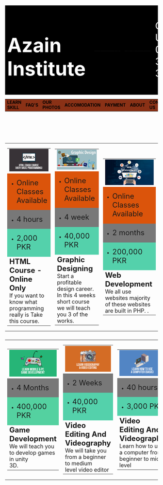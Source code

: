 <!DOCTYPE html>
<html>
<head>
	<title> Azain's Website </title>
</head>
<body>
	<table width="100%" bgcolor="black">
		<tr>
			<td><font color="white" size="6px" > <h1 align="Left"> Azain Institute </h1>  </font> </td>
			<td> <img src="3 (2).jpeg" width="200px" > </td>
			<td>.......................</td>
			<td>.......................</td>
			<td><font color="white" size="6px"> Call Us 0331 344 3547 </font> </td>
		</tr>
	</table>
	<table width="100%" bgcolor="#8a3116">
	<tr>
		<td><font color="black"><b>LEARN SKILL</td></font>
		<td><font color="black"><b>FAQ'S</td></font>
		<td><font color="black"><b>OUR PHOTOS</td></font>
		<td><font color="black"><b>ACCOMODATION</td></font>
		<td><font color="black"><b>PAYMENT</td></font>
		<td><font color="black"><b>ABOUT</td></font>
		<td><font color="black"><b>CONTACT US</td></font>
		<td><font color="black"><b>MY ACCOUNT</td></font>
	</tr>
	</table>
	<br><br>
	<table width="100%">
	<table class="center">
	<table id="table1">
	<table align="center">
			<td>
	<table>
			<tr><td><img src="html.jpg" width="325px"> </td> </tr>
			<tr><td bgcolor="#db540b" ><ul><li><font size="5px">Online Classes Available</font></li></ul></td></tr>
			<tr><td bgcolor="#787878" ><ul><li><font size="5px">4 hours </font></li></ul></td></tr>
			<tr><td bgcolor="#54d1ab" ><ul><li><font size="5px">2,000 PKR </font></li></ul></td></tr>
			<tr><td> <b> <font size=" 5px"> HTML Course - Online Only  </font></b>
			<br><font size="4px"> If you want to know what programming <br>really is  Take  this  course. </font> </td></tr>
			</td>
	</table>
			<td>
				<table>
						<tr><td><img src="1.jpg" width="370px" > </td> </tr>
						<tr><td bgcolor="#db540b" ><ul><li><font size="5px">Online Classes Available</font></li></ul></td></tr>
						<tr><td bgcolor="#787878" ><ul><li><font size="5px">4 week </font></li></ul></td></tr>
						<tr><td bgcolor="#54d1ab" ><ul><li><font size="5px">40,000 PKR </font></li></ul></td></tr>
						<tr><td><font size=" 5px"><b>Graphic Designing</font></b>
						<br><font size="4px"> Start a profitable design career. In this 4 weeks <br> short course  we will teach you 3 of the works.</br></font></td></tr>
				</table>
			</td>
<td>
	<table>
					<tr> <td> <img src="p.jpeg" width="350px" > </td> </tr>
					<tr> <td bgcolor="#db540b" > <ul> <li> <font size="5px"> Online Classes Available </font></li></ul></td></tr>
					<tr><td bgcolor="#787878" ><ul><li><font size="5px"> 2 months </font></li></ul></td></tr>
					<tr><td bgcolor="#54d1ab" ><ul><li><font size="5px">200,000 PKR </font></li></ul></td></tr>
					<tr><td><font size=" 5px"><b> Web Development </font></b>
					<br><font size="4px"> We all use websites majority of these websites <br> are built in PHP.  .</font> </td></tr>
				</table>
				</td>
	<table width="100%">
	<table align="center">
			<td>
	<table>
			<tr><td><img src="4.jpg" width="350px"> </td> </tr>
			<tr><td bgcolor="#787878" ><ul><li><font size="5px">4 Months </font></li></ul></td></tr>
			<tr><td bgcolor="#54d1a"><ul><li><font size="5px" >400,000 PKR </font></li></ul></td></tr>
			<tr><td> <b> <font size=" 5px"> Game Development </font></b>
			<br><font size="4px">We will teach you to develop games in unity<br>3D.</font> </td></tr>
</table>
		</td>
		<td>
			<table>
					<tr><td><img src="5.jpg" width="350px"> </td> </tr>
					<tr><td bgcolor="#787878" ><ul><li><font size="5px">2 Weeks </font></li></ul></td></tr>
					<tr><td bgcolor="#54d1ab" ><ul><li><font size="5px">40,000 PKR </font></li></ul></td></tr>
					<tr><td> <b> <font size=" 5px"> Video Editing And Videography </font></b>
					<br><font size="4px">We will take you from a beginner to medium <br> level video editor 	</font> </td></tr>
</table>
</td>
		<td>
			<table>
					<tr><td><img src="6.jpg" width="350px"> </td> </tr>
					<tr><td bgcolor="#787878" ><ul><li><font size="5px">40 hours </font></li></ul></td></tr>
					<tr><td bgcolor="#54d1ab" ><ul><li><font size="5px">3,000 PKR </font></li></ul></td></tr>
					<tr><td> <b> <font size=" 5px"> Video Editing And Videography </font></b>
					<br><font size="4px">Learn how to use a computer from <br> beginner to mid level <a href="https://www.facebook.com/"></a> </font> </td></tr>
				</table>
		</td>
</body>
</html>

